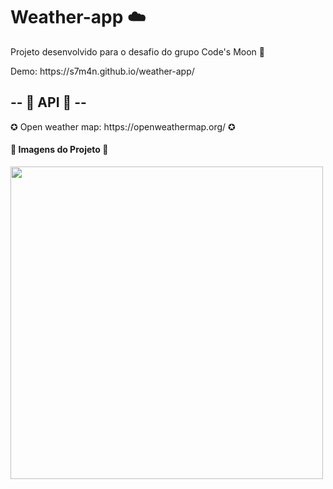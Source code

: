 # Weather-app ☁️ 

Projeto desenvolvido para o desafio do grupo Code's Moon 🚀

<p>Demo: https://s7m4n.github.io/weather-app/</p>

-- 🚧  API 🚧 --
----

<p> ✪ Open weather map: https://openweathermap.org/ ✪ </p>

<h4>🚀 Imagens do Projeto 🚀</h4>
<img src="https://media.discordapp.net/attachments/734097146420265013/764158643582140457/unknown.png?width=828&height=466" width="500px"</img> 
